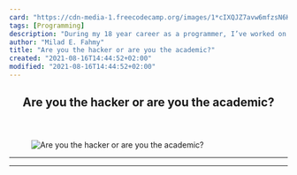 ```yaml
---
card: "https://cdn-media-1.freecodecamp.org/images/1*cIXQJZ7avw6mfzsN6Kaf0w.jpeg"
tags: [Programming]
description: "During my 18 year career as a programmer, I’ve worked on doze"
author: "Milad E. Fahmy"
title: "Are you the hacker or are you the academic?"
created: "2021-08-16T14:44:52+02:00"
modified: "2021-08-16T14:44:52+02:00"
---
```

<div class="site-wrapper">
<main id="site-main" class="site-main outer">
<div class="inner">
<article class="post-full post tag-programming tag-software-development tag-startup tag-tech tag-life-lessons ">
<header class="post-full-header">
<h1 class="post-full-title">Are you the hacker or are you the academic?</h1>
</header>
<figure class="post-full-image">
<picture>
<source media="(max-width: 700px)" sizes="1px" srcset="data:image/gif;base64,R0lGODlhAQABAIAAAAAAAP///yH5BAEAAAAALAAAAAABAAEAAAIBRAA7 1w">
<source media="(min-width: 701px)" sizes="(max-width: 800px) 400px,
(max-width: 1170px) 700px,
1400px" srcset="https://cdn-media-1.freecodecamp.org/images/1*cIXQJZ7avw6mfzsN6Kaf0w.jpeg 300w,
https://cdn-media-1.freecodecamp.org/images/1*cIXQJZ7avw6mfzsN6Kaf0w.jpeg 600w,
https://cdn-media-1.freecodecamp.org/images/1*cIXQJZ7avw6mfzsN6Kaf0w.jpeg 1000w,
https://cdn-media-1.freecodecamp.org/images/1*cIXQJZ7avw6mfzsN6Kaf0w.jpeg 2000w">
<img onerror="this.style.display='none'" src="https://cdn-media-1.freecodecamp.org/images/1*cIXQJZ7avw6mfzsN6Kaf0w.jpeg" alt="Are you the hacker or are you the academic?">
</picture>
</figure>
<section class="post-full-content">
<div class="post-content">
</div>
<hr>
<hr>
</section>
</article>
</div>
</main>
</div>
<!-- Google Tag Manager (noscript) -->
<!-- End Google Tag Manager (noscript) -->
